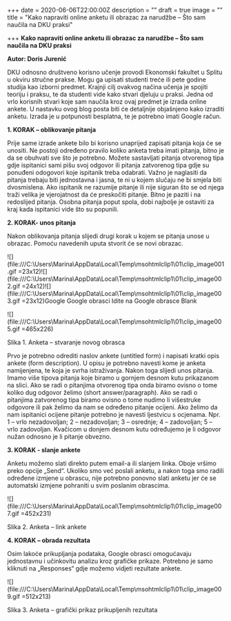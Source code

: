 +++
date = 2020-06-06T22:00:00Z
description = ""
draft = true
image = ""
title = "Kako napraviti online anketu ili obrazac za narudžbe  – Što sam naučila na DKU praksi"

+++
**Kako napraviti online anketu ili obrazac za narudžbe – Što sam naučila na DKU praksi**

**Autor: Doris Jurenić**

DKU odnosno društveno korisno učenje provodi Ekonomski fakultet u Splitu u okviru stručne prakse. Mogu ga upisati studenti treće ili pete godine studija kao izborni predmet. Krajnji cilj ovakvog načina učenja je spojiti teoriju i praksu, te da studenti vide kako stvari djeluju u praksi. Jedna od vrlo korisnih stvari koje sam naučila kroz ovaj predmet je izrada online ankete. U nastavku ovog blog posta biti će detaljnije objašnjeno kako izraditi anketu. Izrada je u potpunosti besplatna, te je potrebno imati Google račun.

**1. KORAK – oblikovanje pitanja**

Prije same izrade ankete bilo bi korisno unaprijed zapisati pitanja koja će se unositi. Ne postoji određeno pravilo koliko anketa treba imati pitanja, bitno je da se obuhvati sve što je potrebno. Možete sastavljati pitanja otvorenog tipa gdje ispitanici sami pišu svoj odgovor ili pitanja zatvorenog tipa gdje su ponuđeni odogovori koje ispitanik treba odabrati. Važno je naglasiti da pitanja trebaju biti jednostavna i jasna, te ni u kojem slučaju ne bi smjela biti dvosmislena. Ako ispitanik ne razumije pitanje ili nije siguran što se od njega traži velika je vjerojatnost da će preskočiti pitanje. Bitno je paziti i na redoslijed pitanja. Osobna pitanja poput spola, dobi najbolje je ostaviti za kraj kada ispitanici vide što su popunili.

**2. KORAK- unos pitanja**

Nakon oblikovanja pitanja slijedi drugi korak u kojem se pitanja unose u obrazac. Pomoću navedenih uputa stvorit će se novi obrazac.

![](file:///C:\\Users\\Marina\\AppData\\Local\\Temp\\msohtmlclip1\\01\\clip_image001.gif =23x12)![](file:///C:\\Users\\Marina\\AppData\\Local\\Temp\\msohtmlclip1\\01\\clip_image002.gif =24x12)![](file:///C:\\Users\\Marina\\AppData\\Local\\Temp\\msohtmlclip1\\01\\clip_image003.gif =23x12)Google Google obrasci Idite na Google obrasce Blank

![](file:///C:\\Users\\Marina\\AppData\\Local\\Temp\\msohtmlclip1\\01\\clip_image005.gif =465x226)

Slika 1. Anketa – stvaranje novog obrasca

Prvo je potrebno odrediti naslov ankete (untitled form) i napisati kratki opis ankete (form description). U opisu je potrebno navesti kome je anketa namijenjena, te koja je svrha istraživanja. Nakon toga slijedi unos pitanja. Imamo više tipova pitanja koje biramo u gornjem desnom kutu prikazanom na slici. Ako se radi o pitanjima otvorenog tipa onda biramo ovisno o tome koliko dug odgovor želimo (short answer/paragraph). Ako se radi o pitanjima zatvorenog tipa biramo ovisno o tome nudimo li višestruke odgovore ili pak želimo da nam se određeno pitanje ocijeni. Ako želimo da nam ispitanici ocijene pitanje potrebno je navesti ljestvicu s ocjenama. Npr. 1 – vrlo nezadovoljan; 2 – nezadovoljan; 3 – osrednje; 4 – zadovoljan; 5 – vrlo zadovoljan. Kvačicom u donjem desnom kutu određujemo je li odgovor nužan odnosno je li pitanje obvezno.

**3. KORAK - slanje ankete**

Anketu možemo slati direkto putem email-a ili slanjem linka. Oboje vršimo preko opcije „Send“. Ukoliko smo već poslali anketu, a nakon toga smo radili određene izmjene u obrascu, nije potrebno ponovno slati anketu jer će se automatski izmjene pohraniti u svim poslanim obrascima.

![](file:///C:\\Users\\Marina\\AppData\\Local\\Temp\\msohtmlclip1\\01\\clip_image007.gif =452x231)

Slika 2. Anketa – link ankete

**4. KORAK – obrada rezultata**

Osim lakoće prikupljanja podataka, Google obrasci omogućavaju jednostavnu i učinkovitu analizu kroz grafičke prikaze. Potrebno je samo kliknuti na „Responses“ gdje možemo vidjeti rezultate ankete.

![](file:///C:\\Users\\Marina\\AppData\\Local\\Temp\\msohtmlclip1\\01\\clip_image009.gif =512x213)

Slika 3. Anketa – grafički prikaz prikupljenih rezultata
